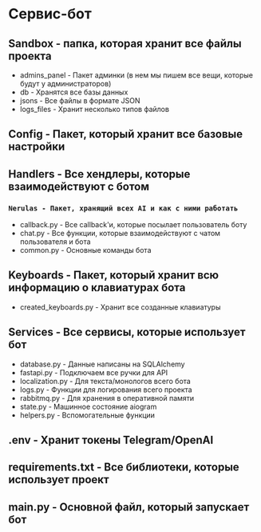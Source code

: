 # Сервис-бот

## Sandbox - папка, которая хранит все файлы проекта

- admins_panel - Пакет админки (в нем мы пишем все вещи, которые будут у администраторов)
- db - Хранятся все базы данных
- jsons - Все файлы в формате JSON
- logs_files - Хранит несколько типов файлов

## Config - Пакет, который хранит все базовые настройки

## Handlers - Все хендлеры, которые взаимодействуют с ботом

### `Nerulas - Пакет, хранящий всех AI и как с ними работать`

- callback.py - Все callback'и, которые посылает пользователь боту
- chat.py - Все функции, которые взаимодействуют с чатом пользователя и бота
- common.py - Основные команды бота

## Keyboards - Пакет, который хранит всю информацию о клавиатурах бота

- created_keyboards.py - Хранит все созданные клавиатуры

## Services - Все сервисы, которые использует бот

- database.py - Данные написаны на SQLAlchemy
- fastapi.py - Подключаем все ручки для API
- localization.py - Для текста/монологов всего бота
- logs.py - Функции для логирования всего проекта
- rabbitmq.py - Для хранения в оперативной памяти
- state.py - Машинное состояние aiogram
- helpers.py - Вспомогательные функции

## .env - Хранит токены Telegram/OpenAI

## requirements.txt - Все библиотеки, которые использует проект

## main.py - Основной файл, который запускает бот